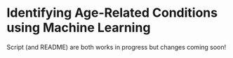 # Identifying Age-Related Conditions using Machine Learning #

Script (and README) are both works in progress but changes coming soon!

